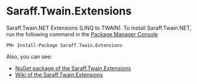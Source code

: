 # Saraff.Twain.Extensions
Saraff.Twain.NET Extensions (LINQ to TWAIN).
To install Saraff.Twain.NET, run the following command in the [Package Manager Console](https://docs.nuget.org/docs/start-here/using-the-package-manager-console)
```
PM> Install-Package Saraff.Twain.Extensions
```
Also, you can see: 
* [NuGet package of the Saraff.Twain.Extensions](https://www.nuget.org/packages/Saraff.Twain.Extensions/)
* [Wiki of the Saraff.Twain.Extensions](https://saraff-9eb1047a4beb4cef8506b29ba325bd5a.github.io/sarafftwainext/)
